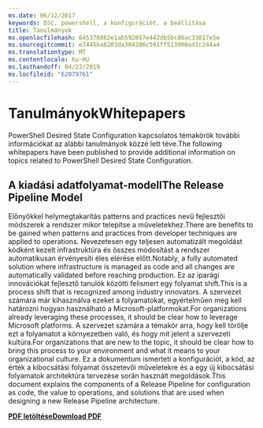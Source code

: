 ```yaml
---
ms.date: 06/12/2017
keywords: DSC, powershell, a konfigurációt, a beállítása
title: Tanulmányok
ms.openlocfilehash: 645378802e1ab592857e442db5bc86ac33817e5e
ms.sourcegitcommit: e7445ba8203da304286c591ff513900ad1c244a4
ms.translationtype: MT
ms.contentlocale: hu-HU
ms.lasthandoff: 04/23/2019
ms.locfileid: "62079761"
---
```

# <a name="whitepapers"></a><span data-ttu-id="f7b4d-103">Tanulmányok</span><span class="sxs-lookup"><span data-stu-id="f7b4d-103">Whitepapers</span></span>

<span data-ttu-id="f7b4d-104">PowerShell Desired State Configuration kapcsolatos témakörök további információkat az alábbi tanulmányok közzé lett téve.</span><span class="sxs-lookup"><span data-stu-id="f7b4d-104">The following whitepapers have been published to provide additional information on topics related to PowerShell Desired State Configuration.</span></span>

## <a name="the-release-pipeline-model"></a><span data-ttu-id="f7b4d-105">A kiadási adatfolyamat-modell</span><span class="sxs-lookup"><span data-stu-id="f7b4d-105">The Release Pipeline Model</span></span>
<span data-ttu-id="f7b4d-106">Előnyökkel helymegtakarítás patterns and practices nevű fejlesztői módszerek a rendszer mikor telepítse a műveletekhez.</span><span class="sxs-lookup"><span data-stu-id="f7b4d-106">There are benefits to be gained when patterns and practices from developer techniques are applied to operations.</span></span> <span data-ttu-id="f7b4d-107">Nevezetesen egy teljesen automatizált megoldást kódként kezelt infrastruktúra és összes módosítást a rendszer automatikusan érvényesíti éles elérése előtt.</span><span class="sxs-lookup"><span data-stu-id="f7b4d-107">Notably, a fully automated solution where infrastructure is managed as code and all changes are automatically validated before reaching production.</span></span> <span data-ttu-id="f7b4d-108">Ez az iparági innovációkat fejlesztő tanulók közötti felismert egy folyamat shift.</span><span class="sxs-lookup"><span data-stu-id="f7b4d-108">This is a process shift that is recognized among industry innovators.</span></span> <span data-ttu-id="f7b4d-109">A szervezet számára már kihasználva ezeket a folyamatokat, egyértelműen meg kell határozni hogyan használható a Microsoft-platformokat.</span><span class="sxs-lookup"><span data-stu-id="f7b4d-109">For organizations already leveraging these processes, it should be clear how to leverage Microsoft platforms.</span></span> <span data-ttu-id="f7b4d-110">A szervezet számára a témakör arra, hogy kell törölje ezt a folyamatot a környezetben való, és hogy mit jelent a szervezeti kultúra.</span><span class="sxs-lookup"><span data-stu-id="f7b4d-110">For organizations that are new to the topic, it should be clear how to bring this process to your environment and what it means to your organizational culture.</span></span> <span data-ttu-id="f7b4d-111">Ez a dokumentum ismerteti a konfigurációt, a kód, az érték a kibocsátási folyamat összetevői műveletekre és a egy új kibocsátási folyamatok architektúra tervezése során használt megoldások.</span><span class="sxs-lookup"><span data-stu-id="f7b4d-111">This document explains the components of a Release Pipeline for configuration as code, the value to operations, and solutions that are used when designing a new Release Pipeline architecture.</span></span>

<span data-ttu-id="f7b4d-112">**[PDF letöltése](http://aka.ms/thereleasepipelinemodelpdf)**</span><span class="sxs-lookup"><span data-stu-id="f7b4d-112">**[Download PDF](http://aka.ms/thereleasepipelinemodelpdf)**</span></span>